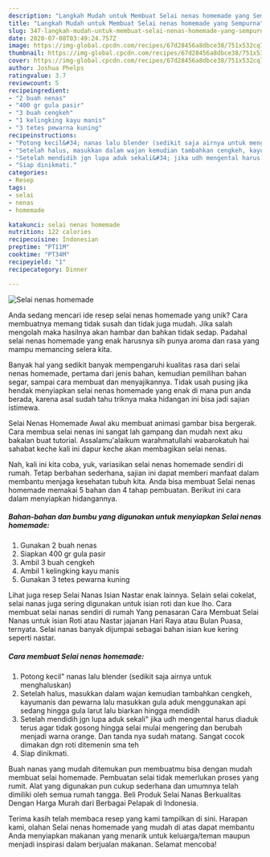 ```yaml
---
description: "Langkah Mudah untuk Membuat Selai nenas homemade yang Sempurna"
title: "Langkah Mudah untuk Membuat Selai nenas homemade yang Sempurna"
slug: 347-langkah-mudah-untuk-membuat-selai-nenas-homemade-yang-sempurna
date: 2020-07-08T03:49:24.757Z
image: https://img-global.cpcdn.com/recipes/67d28456a8dbce38/751x532cq70/selai-nenas-homemade-foto-resep-utama.jpg
thumbnail: https://img-global.cpcdn.com/recipes/67d28456a8dbce38/751x532cq70/selai-nenas-homemade-foto-resep-utama.jpg
cover: https://img-global.cpcdn.com/recipes/67d28456a8dbce38/751x532cq70/selai-nenas-homemade-foto-resep-utama.jpg
author: Joshua Phelps
ratingvalue: 3.7
reviewcount: 5
recipeingredient:
- "2 buah nenas"
- "400 gr gula pasir"
- "3 buah cengkeh"
- "1 kelingking kayu manis"
- "3 tetes pewarna kuning"
recipeinstructions:
- "Potong kecil&#34; nanas lalu blender (sedikit saja airnya untuk menghaluskan)"
- "Setelah halus, masukkan dalam wajan kemudian tambahkan cengkeh, kayumanis dan pewarna lalu masukkan gula aduk menggunakan api sedang hingga gula larut lalu biarkan hingga mendidih"
- "Setelah mendidih jgn lupa aduk sekali&#34; jika udh mengental harus diaduk terus agar tidak gosong hingga selai mulai mengering dan berubah menjadi warna orange. Dan tanda nya sudah matang. Sangat cocok dimakan dgn roti ditemenin sma teh"
- "Siap dinikmati."
categories:
- Resep
tags:
- selai
- nenas
- homemade

katakunci: selai nenas homemade 
nutrition: 122 calories
recipecuisine: Indonesian
preptime: "PT11M"
cooktime: "PT34M"
recipeyield: "1"
recipecategory: Dinner

---
```



![Selai nenas homemade](https://img-global.cpcdn.com/recipes/67d28456a8dbce38/751x532cq70/selai-nenas-homemade-foto-resep-utama.jpg)

Anda sedang mencari ide resep selai nenas homemade yang unik? Cara membuatnya memang tidak susah dan tidak juga mudah. Jika salah mengolah maka hasilnya akan hambar dan bahkan tidak sedap. Padahal selai nenas homemade yang enak harusnya sih punya aroma dan rasa yang mampu memancing selera kita.

Banyak hal yang sedikit banyak mempengaruhi kualitas rasa dari selai nenas homemade, pertama dari jenis bahan, kemudian pemilihan bahan segar, sampai cara membuat dan menyajikannya. Tidak usah pusing jika hendak menyiapkan selai nenas homemade yang enak di mana pun anda berada, karena asal sudah tahu triknya maka hidangan ini bisa jadi sajian istimewa.

Selai Nenas Homemade Awal aku membuat animasi gambar bisa bergerak. Cara membua selai nenas ini sangat lah gampang dan mudah next aku bakalan buat tutorial. Assalamu&#39;alaikum warahmatullahi wabarokatuh hai sahabat keche kali ini dapur keche akan membagikan selai nenas.


Nah, kali ini kita coba, yuk, variasikan selai nenas homemade sendiri di rumah. Tetap berbahan sederhana, sajian ini dapat memberi manfaat dalam membantu menjaga kesehatan tubuh kita. Anda bisa membuat Selai nenas homemade memakai 5 bahan dan 4 tahap pembuatan. Berikut ini cara dalam menyiapkan hidangannya.

<!--inarticleads1-->

##### Bahan-bahan dan bumbu yang digunakan untuk menyiapkan Selai nenas homemade:

1. Gunakan 2 buah nenas
1. Siapkan 400 gr gula pasir
1. Ambil 3 buah cengkeh
1. Ambil 1 kelingking kayu manis
1. Gunakan 3 tetes pewarna kuning


Lihat juga resep Selai Nanas Isian Nastar enak lainnya. Selain selai cokelat, selai nanas juga sering digunakan untuk isian roti dan kue lho. Cara membuat selai nanas sendiri di rumah Yang penasaran Cara Membuat Selai Nanas untuk isian Roti atau Nastar jajanan Hari Raya atau Bulan Puasa, ternyata. Selai nanas banyak dijumpai sebagai bahan isian kue kering seperti nastar. 

<!--inarticleads2-->

##### Cara membuat Selai nenas homemade:

1. Potong kecil&#34; nanas lalu blender (sedikit saja airnya untuk menghaluskan)
1. Setelah halus, masukkan dalam wajan kemudian tambahkan cengkeh, kayumanis dan pewarna lalu masukkan gula aduk menggunakan api sedang hingga gula larut lalu biarkan hingga mendidih
1. Setelah mendidih jgn lupa aduk sekali&#34; jika udh mengental harus diaduk terus agar tidak gosong hingga selai mulai mengering dan berubah menjadi warna orange. Dan tanda nya sudah matang. Sangat cocok dimakan dgn roti ditemenin sma teh
1. Siap dinikmati.


Buah nanas yang mudah ditemukan pun membuatmu bisa dengan mudah membuat selai homemade. Pembuatan selai tidak memerlukan proses yang rumit. Alat yang digunakan pun cukup sederhana dan umumnya telah dimiliki oleh semua rumah tangga. Beli Produk Selai Nanas Berkualitas Dengan Harga Murah dari Berbagai Pelapak di Indonesia. 

Terima kasih telah membaca resep yang kami tampilkan di sini. Harapan kami, olahan Selai nenas homemade yang mudah di atas dapat membantu Anda menyiapkan makanan yang menarik untuk keluarga/teman maupun menjadi inspirasi dalam berjualan makanan. Selamat mencoba!
